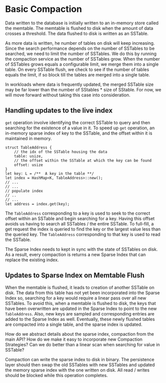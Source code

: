Basic Compaction
======================

Data written to the database is initially written to an in-memory store 
called the memtable. The memtable is flushed to disk when the amount of data 
crosses a threshold. The data flushed to disk is written as an SSTable.

As more data is written, he number of tables on disk will keep increasing.
Since the search performance depends on the number of SSTables to be searched, 
we need to limit the number of SSTables.
We do this by running the compaction service as the number of SSTables grow.
When the number of SSTables grows equals a configurable limit, we merge 
them into a single table. On every SSTable flush, we check to see if the 
number of tables equals the limit, if so block till the tables are merged 
into a single table.

In workloads where data is frequently updated, the merged SSTable size may be 
far lower than the number of SStables * size of SStable. For now, we will 
move forward without taking this case into consideration.

## Handling updates to the live index
`get` operation involve identifying the correct SSTable to query and then 
searching for the existence of a value in it.
To speed up `get` operation, an in-memory sparse index of key to the SSTable, and
the offset within it is maintained in memory.
```rustc
struct TableAddress {
    // the idx of the SSTable housing the data
    table: usize,
    // the offset within the SSTable at which the key can be found
    offset: usize
}
let key: L = /**  A key in the table **/
let index = HashMap<K, TableAddress>::new();
// ...
// ...
// populate index
// ..
// ...
let address = index.get(key);
```
The `TableAddress` corresponding to a key is used to seek to the correct 
offset within an SSTable and begin searching for a key. Having this offset 
avoids us having to search all SSTables / the entire SSTable. 
To full-fill, a get request the index is queried to find the key or the 
largest value less than the queried key. The `TableAddress` corresponding to 
that key is used to read the SSTable.

The Sparse Index needs to kept in sync with the state of SSTables on disk.
As a result, every compaction is returns a new Sparse Index that can replace
the existing index.

## Updates to Sparse Index on Memtable Flush
When the memtable is flushed, it leads to creation of another SSTable on disk.
The data from this table has not yet been incorporated into the Sparse Index 
so, searching for a key would require a linear pass over all new SSTables.
To avoid this, when a memtable is flushed to disk, the keys that have been 
overwritten are updated in the Sparse Index to point to the new `TableAddress`.
Also, new keys are sampled and corresponding entries are added to the Sparse 
Index as well. Eventually, these newly flushed tables are compacted into a 
single table, and the sparse index is updated.


How do we abstract details about the sparse index, compaction from the main API?
How do we make it easy to incorporate new Compaction Strategies?
Can we do better than a linear scan when searching for value in SSTable?

Compaction can write the sparse index to disk in binary. The persistence 
layer should then swap the old SSTables with new SSTables and updated the 
memory sparse index with the one written on disk.
All read / writes should be blocked while this operation completes.





